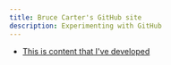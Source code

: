 ```yaml
---
title: Bruce Carter's GitHub site
description: Experimenting with GitHub
---
```


- [This is content that I've developed](/timeseries/index.md)
